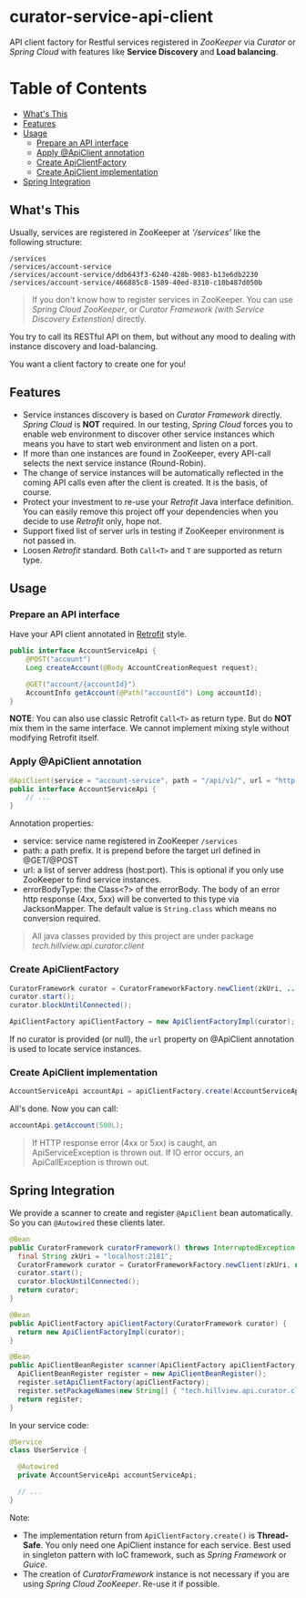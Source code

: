 # curator-service-api-client

API client factory for Restful services registered in *ZooKeeper* via *Curator* or *Spring Cloud* with features like **Service Discovery** and **Load balancing**.


Table of Contents
=================

  * [What's This](#whats-this)
  * [Features](#features)
  * [Usage](#usage)
     * [Prepare an API interface](#prepare-an-api-interface)
     * [Apply @ApiClient annotation](#apply-apiclient-annotation)
     * [Create ApiClientFactory](#create-apiclientfactory)
     * [Create ApiClient implementation](#create-apiclient-implementation)
  * [Spring Integration](#spring-integration)


## What's This

Usually, services are registered in ZooKeeper at *'/services'* like the following structure:

```
/services
/services/account-service
/services/account-service/ddb643f3-6240-428b-9083-b13e6db2230
/services/account-service/466885c8-1589-40ed-8310-c10b487d050b
```

> If you don't know how to register services in ZooKeeper. You can use *Spring Cloud ZooKeeper*, or *Curator Framework (with Service Discovery Extenstion)* directly.

You try to call its RESTful API on them, but without any mood to dealing with instance discovery and load-balancing.

You want a client factory to create one for you!


## Features

* Service instances discovery is based on *Curator Framework* directly. *Spring Cloud* is **NOT** required. In our testing, *Spring Cloud* forces you to enable web environment to discover other service instances which means you have to start web environment and listen on a port.
* If more than one instances are found in ZooKeeper, every API-call selects the next service instance (Round-Robin).
* The change of service instances will be automatically reflected in the coming API calls even after the client is created. It is the basis, of course.
* Protect your investment to re-use your *Retrofit* Java interface definition. You can easily remove this project off your dependencies when you decide to use *Retrofit* only, hope not.
* Support fixed list of server urls in testing if ZooKeeper environment is not passed in.
* Loosen *Retrofit* standard. Both `Call<T>` and `T` are supported as return type.

## Usage

### Prepare an API interface

Have your API client annotated in [Retrofit](https://square.github.io/retrofit/) style.

```java
public interface AccountServiceApi {
    @POST("account")
    Long createAccount(@Body AccountCreationRequest request);

    @GET("account/{accountId}")
    AccountInfo getAccount(@Path("accountId") Long accountId);
}
```

**NOTE**: You can also use classic Retrofit `Call<T>` as return type. But do **NOT** mix them in the same interface. We cannot implement mixing style without modifying Retrofit itself.

### Apply @ApiClient annotation

```java
@ApiClient(service = "account-service", path = "/api/v1/", url = "http://localhost:8080")
public interface AccountServiceApi {
    // ...
}
```

Annotation properties:

* service: service name registered in ZooKeeper `/services`
* path: a path prefix. It is prepend before the target url defined in @GET/@POST
* url: a list of server address (host:port). This is optional if you only use ZooKeeper to find service instances.
* errorBodyType: the Class<?> of the errorBody. The body of an error http response (4xx, 5xx) will be converted to this type via JacksonMapper. The default value is `String.class` which means no conversion required.

> All java classes provided by this project are under package *tech.hillview.api.curator.client*

### Create ApiClientFactory

```java
CuratorFramework curator = CuratorFrameworkFactory.newClient(zkUri, ...);
curator.start();
curator.blockUntilConnected();

ApiClientFactory apiClientFactory = new ApiClientFactoryImpl(curator);
```

If no curator is provided (or null), the ```url``` property on @ApiClient annotation is used to locate service instances.

### Create ApiClient implementation

```java
AccountServiceApi accountApi = apiClientFactory.create(AccountServiceApi.class);
```

All's done. Now you can call:

```java
accountApi.getAccount(500L);
```

> If HTTP response error (4xx or 5xx) is caught, an ApiServiceException is thrown out. If IO error occurs, an ApiCallException is thrown out.

## Spring Integration

We provide a scanner to create and register `@ApiClient` bean automatically. So you can `@Autowired` these clients later.

```java
@Bean
public CuratorFramework curatorFramework() throws InterruptedException {
  final String zkUri = "localhost:2181";
  CuratorFramework curator = CuratorFrameworkFactory.newClient(zkUri, new ExponentialBackoffRetry(2000, 15));
  curator.start();
  curator.blockUntilConnected();
  return curator;
}

@Bean
public ApiClientFactory apiClientFactory(CuratorFramework curator) {
  return new ApiClientFactoryImpl(curator);
}

@Bean
public ApiClientBeanRegister scanner(ApiClientFactory apiClientFactory) {
  ApiClientBeanRegister register = new ApiClientBeanRegister();
  register.setApiClientFactory(apiClientFactory);
  register.setPackageNames(new String[] { "tech.hillview.api.curator.client.test" });
  return register;
}
```

In your service code:

```java
@Service
class UserService {

  @Autowired
  private AccountServiceApi accountServiceApi;

  // ...
}
```

Note:

* The implementation return from `ApiClientFactory.create()` is **Thread-Safe**. You only need one ApiClient instance for each service. Best used in singleton pattern with IoC framework, such as *Spring Framework* or *Guice*.
* The creation of *CuratorFramework* instance is not necessary if you are using *Spring Cloud ZooKeeper*. Re-use it if possible.
